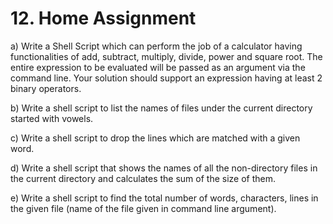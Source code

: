 <h1>12. Home Assignment</h1>
    
a) Write a Shell Script which can perform the job of a calculator having functionalities of add, subtract, multiply, divide, power and square root. The entire expression to be evaluated will be passed as an argument via the command line. Your solution should support an expression having at least 2 binary operators.

b) Write a shell script to list the names of files under the current directory started with vowels.

c) Write a shell script to drop the lines which are matched with a given word.

d) Write a shell script that shows the names of all the non-directory files in the current directory and calculates the sum of the size of them.

e) Write a shell script to find the total number of words, characters, lines in the given file (name of the file given in command line argument).


